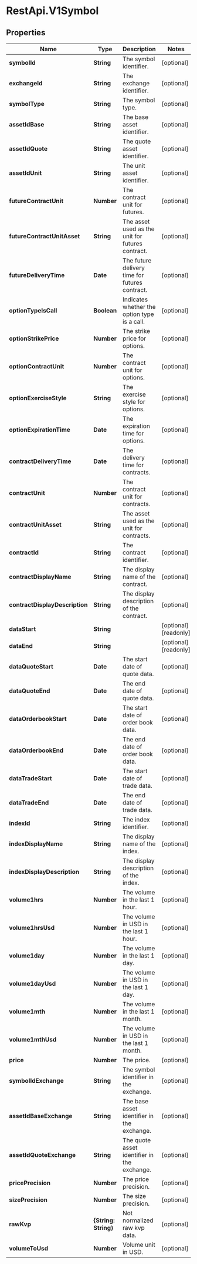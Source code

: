 # RestApi.V1Symbol

## Properties

Name | Type | Description | Notes
------------ | ------------- | ------------- | -------------
**symbolId** | **String** | The symbol identifier. | [optional] 
**exchangeId** | **String** | The exchange identifier. | [optional] 
**symbolType** | **String** | The symbol type. | [optional] 
**assetIdBase** | **String** | The base asset identifier. | [optional] 
**assetIdQuote** | **String** | The quote asset identifier. | [optional] 
**assetIdUnit** | **String** | The unit asset identifier. | [optional] 
**futureContractUnit** | **Number** | The contract unit for futures. | [optional] 
**futureContractUnitAsset** | **String** | The asset used as the unit for futures contract. | [optional] 
**futureDeliveryTime** | **Date** | The future delivery time for futures contract. | [optional] 
**optionTypeIsCall** | **Boolean** | Indicates whether the option type is a call. | [optional] 
**optionStrikePrice** | **Number** | The strike price for options. | [optional] 
**optionContractUnit** | **Number** | The contract unit for options. | [optional] 
**optionExerciseStyle** | **String** | The exercise style for options. | [optional] 
**optionExpirationTime** | **Date** | The expiration time for options. | [optional] 
**contractDeliveryTime** | **Date** | The delivery time for contracts. | [optional] 
**contractUnit** | **Number** | The contract unit for contracts. | [optional] 
**contractUnitAsset** | **String** | The asset used as the unit for contracts. | [optional] 
**contractId** | **String** | The contract identifier. | [optional] 
**contractDisplayName** | **String** | The display name of the contract. | [optional] 
**contractDisplayDescription** | **String** | The display description of the contract. | [optional] 
**dataStart** | **String** |  | [optional] [readonly] 
**dataEnd** | **String** |  | [optional] [readonly] 
**dataQuoteStart** | **Date** | The start date of quote data. | [optional] 
**dataQuoteEnd** | **Date** | The end date of quote data. | [optional] 
**dataOrderbookStart** | **Date** | The start date of order book data. | [optional] 
**dataOrderbookEnd** | **Date** | The end date of order book data. | [optional] 
**dataTradeStart** | **Date** | The start date of trade data. | [optional] 
**dataTradeEnd** | **Date** | The end date of trade data. | [optional] 
**indexId** | **String** | The index identifier. | [optional] 
**indexDisplayName** | **String** | The display name of the index. | [optional] 
**indexDisplayDescription** | **String** | The display description of the index. | [optional] 
**volume1hrs** | **Number** | The volume in the last 1 hour. | [optional] 
**volume1hrsUsd** | **Number** | The volume in USD in the last 1 hour. | [optional] 
**volume1day** | **Number** | The volume in the last 1 day. | [optional] 
**volume1dayUsd** | **Number** | The volume in USD in the last 1 day. | [optional] 
**volume1mth** | **Number** | The volume in the last 1 month. | [optional] 
**volume1mthUsd** | **Number** | The volume in USD in the last 1 month. | [optional] 
**price** | **Number** | The price. | [optional] 
**symbolIdExchange** | **String** | The symbol identifier in the exchange. | [optional] 
**assetIdBaseExchange** | **String** | The base asset identifier in the exchange. | [optional] 
**assetIdQuoteExchange** | **String** | The quote asset identifier in the exchange. | [optional] 
**pricePrecision** | **Number** | The price precision. | [optional] 
**sizePrecision** | **Number** | The size precision. | [optional] 
**rawKvp** | **{String: String}** | Not normalized raw kvp data. | [optional] 
**volumeToUsd** | **Number** | Volume unit in USD. | [optional] 


